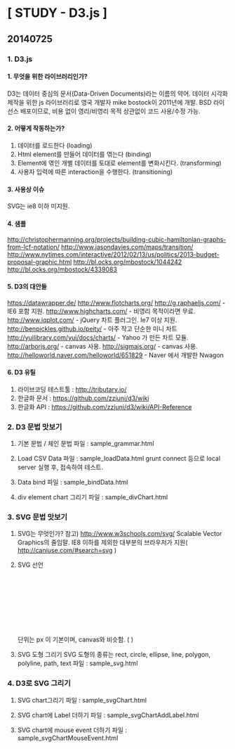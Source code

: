 # [ STUDY - D3.js ]

## 20140725

### 1. D3.js
#### 1. 무엇을 위한 라이브러리인가?
D3는 데이터 중심의 문서(Data-Driven Documents)라는 이름의 약어.
데이터 시각화 제작을 위한 js 라이브러리로 영국 개발자 mike bostock이 2011년에 개발. 
BSD 라이선스 배포이므로, 비용 없이 영리/비영리 목적 상관없이 코드 사용/수정 가능.

#### 2. 어떻게 작동하는가?
1. 데이터를 로드한다 (loading)
2. Html element를 만들어 데이터를 엮는다 (binding)
3. Element에 엮인 개별 데이터를 토대로 element를 변화시킨다. (transforming)
4. 사용자 입력에 따른 interaction을 수행한다. (transitioning)

#### 3. 사용상 이슈
SVG는 ie8 이하 미지원.

#### 4. 샘플
http://christophermanning.org/projects/building-cubic-hamiltonian-graphs-from-lcf-notation/ 
http://www.jasondavies.com/maps/transition/ 
http://www.nytimes.com/interactive/2012/02/13/us/politics/2013-budget-proposal-graphic.html 
http://bl.ocks.org/mbostock/1044242 
http://bl.ocks.org/mbostock/4339083 

#### 5. D3의 대안들
https://datawrapper.de/ 
http://www.flotcharts.org/ 
http://g.raphaeljs.com/ - IE6 포함 지원.
http://www.highcharts.com/ - 비영리 목적이라면 무료. 
http://www.jqplot.com/ - jQuery 차트 플러그인. Ie7 이상 지원.
http://benpickles.github.io/peity/ - 아주 작고 단순한 미니 차트
http://yuilibrary.com/yui/docs/charts/ - Yahoo 가 만든 차트 모듈.
http://arborjs.org/ - canvas 사용.
http://sigmajs.org/ - canvas 사용.
http://helloworld.naver.com/helloworld/651829 - Naver 에서 개발한 Nwagon

#### 6. D3 유틸
1. 라이브코딩 테스트툴 : http://tributary.io/ 
2. 한글화 문서 : https://github.com/zziuni/d3/wiki
3. 한글화 API : https://github.com/zziuni/d3/wiki/API-Reference


### 2. D3 문법 맛보기
1. 기본 문법 / 체인 문법
파일 : sample_grammar.html

2. Load CSV Data 
파일 : sample_loadData.html
grunt connect 등으로 local server 실행 후, 접속하여 테스트.

3. Data bind 
파일 : sample_bindData.html

4. div element chart 그리기
파일 : sample_divChart.html

### 3. SVG 문법 맛보기
1. SVG는 무엇인가?
참고) http://www.w3schools.com/svg/ 
Scalable Vector Graphics의 줄임말.
IE8 이하를 제외한 대부분의 브라우저가 지원( http://caniuse.com/#search=svg )

2. SVG 선언
<svg width=”500” height=”50”></svg>
단위는 px 이 기본이며,
canvas와 비슷함. ( <canvas id=”myCanvas” width=”500” height=”50”></canvas> )

3. SVG 도형 그리기
SVG 도형의 종류는 rect, circle, ellipse, line, polygon, polyline, path, text 
파일 : sample_svg.html

### 4. D3로 SVG 그리기

1. SVG chart그리기
파일 : sample_svgChart.html

2. SVG chart에 Label 더하기
파일 : sample_svgChartAddLabel.html

3. SVG chart에 mouse event 더하기
파일 : sample_svgChartMouseEvent.html